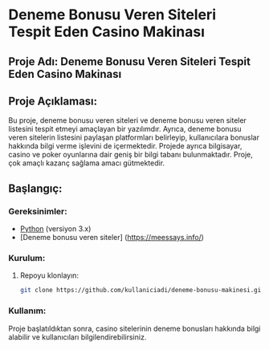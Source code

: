 # Deneme Bonusu Veren Siteleri Tespit Eden Casino Makinası

## Proje Adı: Deneme Bonusu Veren Siteleri Tespit Eden Casino Makinası

## Proje Açıklaması:

Bu proje, deneme bonusu veren siteleri ve deneme bonusu veren siteler listesini tespit etmeyi amaçlayan bir yazılımdır.
Ayrıca, deneme bonusu veren sitelerin listesini paylaşan platformları belirleyip, kullanıcılara bonuslar hakkında bilgi verme işlevini de içermektedir. Projede ayrıca bilgisayar, casino ve poker oyunlarına dair geniş bir bilgi tabanı bulunmaktadır. Proje, çok amaçlı kazanç sağlama amacı gütmektedir.

## Başlangıç:

### Gereksinimler:
- [Python](https://www.python.org/downloads/) (versiyon 3.x)
- [Deneme bonusu veren siteler] (https://meessays.info/)

### Kurulum:
1. Repoyu klonlayın:
   ```sh
   git clone https://github.com/kullaniciadi/deneme-bonusu-makinesi.git
### Kullanım:
Proje başlatıldıktan sonra, casino sitelerinin deneme bonusları hakkında bilgi alabilir ve kullanıcıları bilgilendirebilirsiniz.

